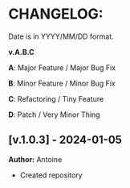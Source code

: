 # CHANGELOG:

Date is in YYYY/MM/DD format.

**v.A.B.C**

**A**: Major Feature / Major Bug Fix

**B**: Minor Feature / Minor Bug Fix

**C**: Refactoring / Tiny Feature

**D**: Patch / Very Minor Thing

## [v.1.0.3] - 2024-01-05

**Author:** Antoine
-   Created repository
